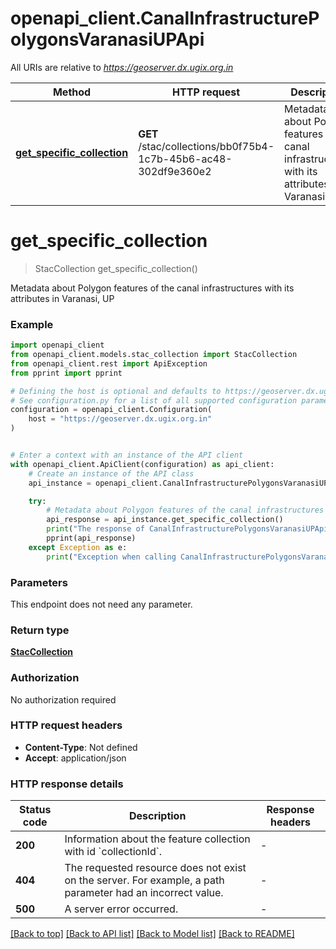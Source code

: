 # openapi_client.CanalInfrastructurePolygonsVaranasiUPApi

All URIs are relative to *https://geoserver.dx.ugix.org.in*

Method | HTTP request | Description
------------- | ------------- | -------------
[**get_specific_collection**](CanalInfrastructurePolygonsVaranasiUPApi.md#get_specific_collection) | **GET** /stac/collections/bb0f75b4-1c7b-45b6-ac48-302df9e360e2 | Metadata about Polygon features of the canal infrastructures with its attributes in Varanasi, UP


# **get_specific_collection**
> StacCollection get_specific_collection()

Metadata about Polygon features of the canal infrastructures with its attributes in Varanasi, UP

### Example


```python
import openapi_client
from openapi_client.models.stac_collection import StacCollection
from openapi_client.rest import ApiException
from pprint import pprint

# Defining the host is optional and defaults to https://geoserver.dx.ugix.org.in
# See configuration.py for a list of all supported configuration parameters.
configuration = openapi_client.Configuration(
    host = "https://geoserver.dx.ugix.org.in"
)


# Enter a context with an instance of the API client
with openapi_client.ApiClient(configuration) as api_client:
    # Create an instance of the API class
    api_instance = openapi_client.CanalInfrastructurePolygonsVaranasiUPApi(api_client)

    try:
        # Metadata about Polygon features of the canal infrastructures with its attributes in Varanasi, UP
        api_response = api_instance.get_specific_collection()
        print("The response of CanalInfrastructurePolygonsVaranasiUPApi->get_specific_collection:\n")
        pprint(api_response)
    except Exception as e:
        print("Exception when calling CanalInfrastructurePolygonsVaranasiUPApi->get_specific_collection: %s\n" % e)
```



### Parameters

This endpoint does not need any parameter.

### Return type

[**StacCollection**](StacCollection.md)

### Authorization

No authorization required

### HTTP request headers

 - **Content-Type**: Not defined
 - **Accept**: application/json

### HTTP response details

| Status code | Description | Response headers |
|-------------|-------------|------------------|
**200** | Information about the feature collection with id &#x60;collectionId&#x60;. |  -  |
**404** | The requested resource does not exist on the server. For example, a path parameter had an incorrect value. |  -  |
**500** | A server error occurred. |  -  |

[[Back to top]](#) [[Back to API list]](../README.md#documentation-for-api-endpoints) [[Back to Model list]](../README.md#documentation-for-models) [[Back to README]](../README.md)


